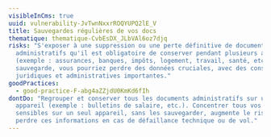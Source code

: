 ```yaml
---
visibleInCms: true
uuid: vulnerability-JvTwnNxxrROQYUPQ2lE_V
title: Sauvegardes régulières de vos docs
thematique: thematique-CvbEsDX_JLbVAl6oz7djq
risks: "S'exposer à une suppression ou une perte définitive de documents
  administratifs qu'il est obligatoire de conserver pendant plusieurs années
  (exemple : assurances, banques, impôts, logement, travail, santé, etc.). Sans
  sauvegarde, vous pourriez perdre des données cruciales, avec des conséquences
  juridiques et administratives importantes."
goodPractices:
  - good-practice-F-abg4aZZjdU0KmKd6fIh
dontDo: "Regrouper et conserver tous les documents administratifs sur un même
  appareil (exemple : bulletins de salaire, etc.). Concentrer tous vos documents
  sensibles sur un seul appareil, sans les sauvegarder, augmente le risque de
  perdre ces informations en cas de défaillance technique ou de vol."
---
```

